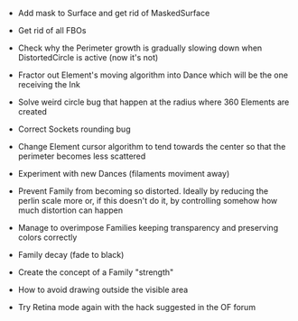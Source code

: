 - Add mask to Surface and get rid of MaskedSurface
- Get rid of all FBOs
- Check why the Perimeter growth is gradually slowing down when DistortedCircle is active (now it's not)
- Fractor out Element's moving algorithm into Dance which will be the one receiving the Ink
- Solve weird circle bug that happen at the radius where 360 Elements are created
- Correct Sockets rounding bug
- Change Element cursor algorithm to tend towards the center so that the perimeter becomes less scattered
- Experiment with new Dances (filaments moviment away)
- Prevent Family from becoming so distorted. Ideally by reducing the perlin scale more or, if this doesn't do it, by controlling somehow how much distortion can happen
- Manage to overimpose Families keeping transparency and preserving colors correctly 

- Family decay (fade to black)
- Create the concept of a Family "strength"

- How to avoid drawing outside the visible area
- Try Retina mode again with the hack suggested in the OF forum

